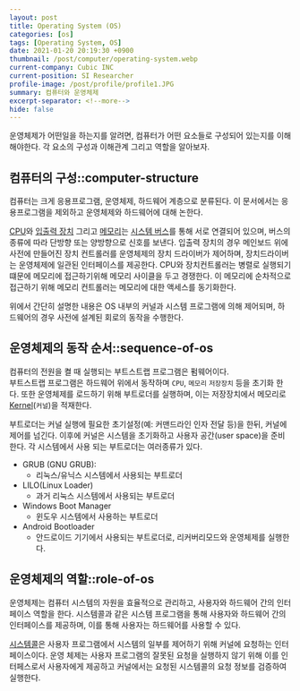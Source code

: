 ```yaml
---
layout: post
title: Operating System (OS)
categories: [os]
tags: [Operating System, OS]
date: 2021-01-20 20:19:30 +0900
thumbnail: /post/computer/operating-system.webp
current-company: Cubic INC
current-position: SI Researcher
profile-image: /post/profile/profile1.JPG
summary: 컴퓨터와 운영체제
excerpt-separator: <!--more-->
hide: false
---
```

운영체제가 어떤일을 하는지를 알려면, 컴퓨터가 어떤 요소들로 구성되어 있는지를 이해 해야한다.
각 요소의 구성과 이해관계 그리고 역할을 알아보자.
<!--more-->

## 컴퓨터의 구성::computer-structure

컴퓨터는 크게 응용프로그램, 운영체제, 하드웨어 계층으로 분류된다.
이 문서에서는 응용프로그램을 제외하고 운영체제와 하드웨어에 대해 논한다.

[CPU](/wiki/central-processing-unit)와 [입출력 장치]() 그리고 [메모리]()는 [시스템 버스]()를 통해 서로 연결되어 있으며, 버스의 종류에 따라 단방향 또는 양방향으로 신호를 보낸다.
입출력 장치의 경우 메인보드 위에 사전에 만들어진 장치 컨트롤러를 운영체제의 장치 드라이버가 제어하며, 장치드라이버는 운영체제에 일관된 인터페이스를 제공한다.
CPU와 장치컨트롤러는 병렬로 실행되기 떄문에 메모리에 접근하기위해 메모리 사이클을 두고 경쟁한다. 이 메모리에 순차적으로 접근하기 위해 메모리 컨트롤러는 메모리에 대한 액세스를 동기화한다.


위에서 간단히 설명한 내용은 OS 내부의 커널과 시스템 프로그램에 의해 제어되며, 하드웨어의 경우 사전에 설계된 회로의 동작을 수행한다.

## 운영체제의 동작 순서::sequence-of-os

컴퓨터의 전원을 켤 때 실행되는 부트스트랩 프로그램은 펌웨어이다.  
부트스트랩 프로그램은 하드웨어 위에서 동작하며 `CPU`, `메모리` `저장장치` 등을 초기화 한다. 또한 운영체제를 로드하기 위해 부트로더를 실행하며, 이는 저장장치에서 메모리로 [Kernel]()(`커널`)을 적재한다.

부트로더는 커널 실행에 필요한 초기설정(예: 커맨드라인 인자 전달 등)을 한뒤, 커널에 제어를 넘긴다. 이후에 커널은 시스템을 초기화하고 사용자 공간(user space)을 준비한다.
각 시스템에서 사용 되는 부트로더는 여러종류가 있다.

* GRUB (GNU GRUB):
  * 리눅스/유닉스 시스템에서 사용되는 부트로더
* LILO(Linux Loader)
  * 과거 리눅스 시스템에서 사용되는 부트로더
* Windows Boot Manager
  * 윈도우 시스템에서 사용하는 부트로더
* Android Bootloader
  * 안드로이드 기기에서 사용되는 부트로더로, 리커버리모드와 운영체제를 실행한다.

## 운영체제의 역할::role-of-os

운영체제는 컴퓨터 시스템의 자원을 효율적으로 관리하고, 사용자와 하드웨어 간의 인터페이스 역할을 한다.
시스템콜과 같은 시스템 프로그램을 통해 사용자와 하드웨어 간의 인터페이스를 제공하며, 이를 통해 사용자는 하드웨어를 사용할 수 있다.

[시스템콜]()은 사용자 프로그램에서 시스템의 일부를 제어하기 위해 커널에 요청하는 인터페이스이다. 
운영 체제는 사용자 프로그램의 잘못된 요청을 실행하지 않기 위해 이를 인터페스로서 사용자에게 제공하고 커널에서는 요청된 시스템콜의 요청 정보를 검증하여 실행한다.
